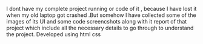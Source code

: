 I dont have my complete project running or code of it , because I have lost it when my old laptop got crashed .But somehow I have collected some of the images of its UI and some code screencshots along with it report of that project which include all the necessary details to go through to understand the project.
Developed using html css
